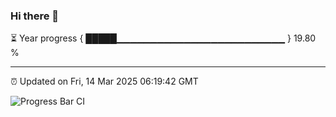 ### Hi there 👋

⏳ Year progress { █████▁▁▁▁▁▁▁▁▁▁▁▁▁▁▁▁▁▁▁▁▁▁▁▁▁ } 19.80 %

---

⏰ Updated on Fri, 14 Mar 2025 06:19:42 GMT

![Progress Bar CI](https://github.com/liununu/liununu/workflows/Progress%20Bar%20CI/badge.svg)
